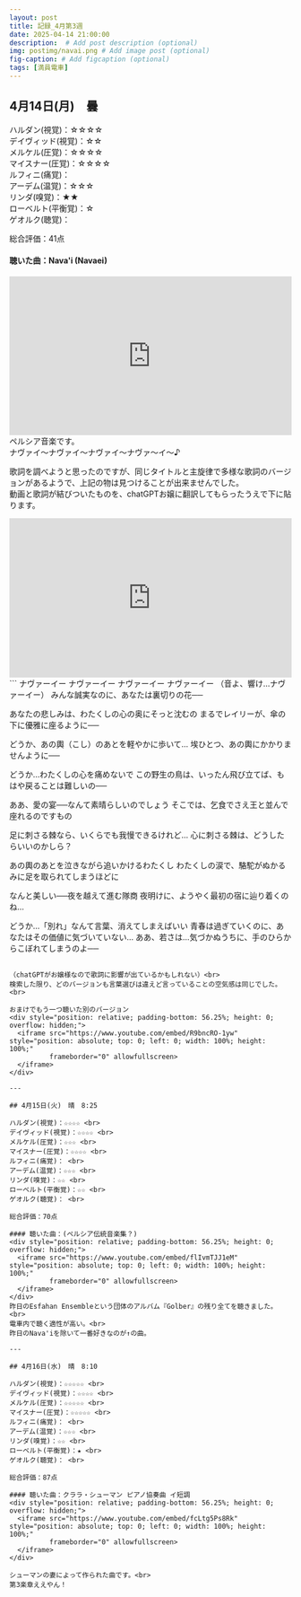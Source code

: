 ```yaml
---
layout: post
title: 記録_4月第3週
date: 2025-04-14 21:00:00
description:  # Add post description (optional)
img: postimg/navai.png # Add image post (optional)
fig-caption: # Add figcaption (optional)
tags: [満員電車]
---
```


## 4月14日(月)　曇

ハルダン(視覚)：☆☆☆☆ <br>
デイヴィッド(視覚)：☆☆ <br>
メルケル(圧覚)：☆☆☆☆ <br>
マイスナー(圧覚)：☆☆☆☆ <br>
ルフィニ(痛覚)： <br>
アーデム(温覚)：☆☆☆ <br>
リンダ(嗅覚)：★★ <br>
ローベルト(平衡覚)：☆ <br>
ゲオルク(聴覚)： <br>

総合評価：41点

#### 聴いた曲：Nava'i (Navaei)
<div style="position: relative; padding-bottom: 56.25%; height: 0; overflow: hidden;">
  <iframe src="https://www.youtube.com/embed/ZMD77oPJtXY" style="position: absolute; top: 0; left: 0; width: 100%; height: 100%;"
          frameborder="0" allowfullscreen>
  </iframe>
</div>
ペルシア音楽です。<br>
ナヴァイ〜ナヴァイ〜ナヴァイ〜ナヴァ〜イ〜♪

歌詞を調べようと思ったのですが、同じタイトルと主旋律で多様な歌詞のバージョンがあるようで、上記の物は見つけることが出来ませんでした。<br>
動画と歌詞が結びついたものを、chatGPTお嬢に翻訳してもらったうえで下に貼ります。<br>
<div style="position: relative; padding-bottom: 56.25%; height: 0; overflow: hidden;">
  <iframe src="https://www.youtube.com/embed/kdbVGSvgLEM" style="position: absolute; top: 0; left: 0; width: 100%; height: 100%;"
          frameborder="0" allowfullscreen>
  </iframe>
</div>
```
ナヴァーイー ナヴァーイー ナヴァーイー ナヴァーイー
（音よ、響け…ナヴァーイー）
みんな誠実なのに、あなたは裏切りの花──

あなたの悲しみは、わたくしの心の奥にそっと沈むの
まるでレイリーが、傘の下に優雅に座るように──

どうか、あの輿（こし）のあとを軽やかに歩いて…
埃ひとつ、あの輿にかかりませんように──

どうか…わたくしの心を痛めないで
この野生の鳥は、いったん飛び立てば、もはや戻ることは難しいの──

ああ、愛の宴──なんて素晴らしいのでしょう
そこでは、乞食でさえ王と並んで座れるのですもの

足に刺さる棘なら、いくらでも我慢できるけれど…
心に刺さる棘は、どうしたらいいのかしら？

あの輿のあとを泣きながら追いかけるわたくし
わたくしの涙で、駱駝がぬかるみに足を取られてしまうほどに

なんと美しい──夜を越えて進む隊商
夜明けに、ようやく最初の宿に辿り着くのね…

どうか…「別れ」なんて言葉、消えてしまえばいい
青春は過ぎていくのに、あなたはその価値に気づいていない…
ああ、若さは…気づかぬうちに、手のひらからこぼれてしまうのよ──
```

（chatGPTがお嬢様なので歌詞に影響が出ているかもしれない）<br>
検索した限り、どのバージョンも言葉選びは違えど言っていることの空気感は同じでした。<br>

おまけでもう一つ聴いた別のバージョン
<div style="position: relative; padding-bottom: 56.25%; height: 0; overflow: hidden;">
  <iframe src="https://www.youtube.com/embed/R9bncRO-1yw" style="position: absolute; top: 0; left: 0; width: 100%; height: 100%;"
          frameborder="0" allowfullscreen>
  </iframe>
</div>

---

## 4月15日(火)　晴　8:25

ハルダン(視覚)：☆☆☆☆ <br>
デイヴィッド(視覚)：☆☆☆☆ <br>
メルケル(圧覚)：☆☆☆ <br>
マイスナー(圧覚)：☆☆☆☆ <br>
ルフィニ(痛覚)： <br>
アーデム(温覚)：☆☆☆ <br>
リンダ(嗅覚)：☆☆ <br>
ローベルト(平衡覚)：☆☆ <br>
ゲオルク(聴覚)： <br>

総合評価：70点

#### 聴いた曲：(ペルシア伝統音楽集？)
<div style="position: relative; padding-bottom: 56.25%; height: 0; overflow: hidden;">
  <iframe src="https://www.youtube.com/embed/flIvmTJJ1eM" style="position: absolute; top: 0; left: 0; width: 100%; height: 100%;"
          frameborder="0" allowfullscreen>
  </iframe>
</div>
昨日のEsfahan Ensembleという団体のアルバム『Golber』の残り全てを聴きました。<br>
電車内で聴く適性が高い。<br>
昨日のNava'iを除いて一番好きなのが↑の曲。

---

## 4月16日(水)　晴　8:10

ハルダン(視覚)：☆☆☆☆☆ <br>
デイヴィッド(視覚)：☆☆☆☆ <br>
メルケル(圧覚)：☆☆☆☆☆ <br>
マイスナー(圧覚)：☆☆☆☆☆ <br>
ルフィニ(痛覚)： <br>
アーデム(温覚)：☆☆☆ <br>
リンダ(嗅覚)：☆☆ <br>
ローベルト(平衡覚)：★ <br>
ゲオルク(聴覚)： <br>

総合評価：87点

#### 聴いた曲：クララ・シューマン ピアノ協奏曲 イ短調
<div style="position: relative; padding-bottom: 56.25%; height: 0; overflow: hidden;">
  <iframe src="https://www.youtube.com/embed/fcLtg5Ps8Rk" style="position: absolute; top: 0; left: 0; width: 100%; height: 100%;"
          frameborder="0" allowfullscreen>
  </iframe>
</div>

シューマンの妻によって作られた曲です。<br>
第3楽章ええやん！


